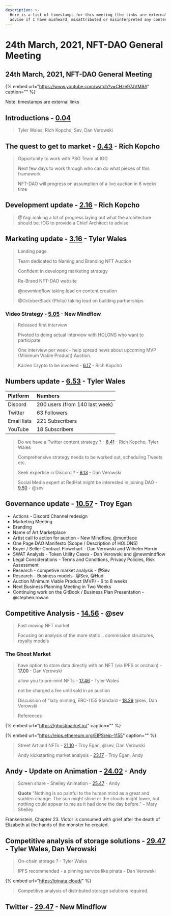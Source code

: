 ```yaml
---
description: >-
  Here is a list of timestamps for this meeting (the links are external). Please
  advise if I have misheard, misattributed or misinterpreted any content.
---
```


# 24th March, 2021, NFT-DAO General Meeting

## 24th March, 2021, NFT-DAO General Meeting

{% embed url="https://www.youtube.com/watch?v=CHze97JVM8A" caption="" %}

Note: timestamps are external links

## Introductions - [0.04](https://youtu.be/CHze97JVM8A?t=4)

> Tyler Wales, Rich Kopcho, Sev, Dan Verowski

## The quest to get to market - [0.43](https://youtu.be/CHze97JVM8A?t=43) - Rich Kopcho

> Opportunity to work with PSG Team at IOG
>
> Next few days to work through who can do what pieces of this framework
>
> NFT-DAO will progress on assumption of a live auction in 6 weeks time

## Development update - [2.16](https://youtu.be/CHze97JVM8A?t=136) - Rich Kopcho

> @Yagi making a lot of progress laying out what the architecture should be. IOG to provide a Chief Architect to advise

## Marketing update - [3.16](https://youtu.be/CHze97JVM8A?t=195) - Tyler Wales

> Landing page
>
> Team dedicated to Naming and Branding NFT Auction
>
> Confident in developng marketing strategy
>
> Re-Brand NFT-DAO website
>
> @newmindflow taking lead on content creation
>
> @OctoberBlack \(Philip\) taking lead on building partnerships

### Video Strategy - [5.05](https://youtu.be/CHze97JVM8A?t=305) - New Mindflow

> Released first interview
>
> Pivoted to doing actual interview with HOLONS who want to participate
>
> One interview per week - help spread news about upcoming MVP \(Minimum Viable Product\) Auction.
>
> Kaizen Crypto to be involved - [6.17](https://youtu.be/CHze97JVM8A?t=377) - Rich Kopcho

## Numbers update - [6.53](https://youtu.be/CHze97JVM8A?t=413) - Tyler Wales

| Platform | Numbers |
| :--- | :--- |
| Discord | 200 users \(from 140 last week\) |
| Twitter | 63 Followers |
| Email lists | 221 Subscribers |
| YouTube | 18 Subscribers |

> Do we have a Twitter content strategy ? - [8.41](https://youtu.be/CHze97JVM8A?t=521) - Rich Kopcho, Tyler Wales
>
> Comprehensive strategy needs to be worked out, scheduling Tweets etc.
>
> Seek expertise in Discord ? - [9.13](https://youtu.be/CHze97JVM8A?t=553) - Dan Verowski
>
> Social Media expert at RedHat might be interested in joining DAO - [9.50](https://youtu.be/CHze97JVM8A?t=590) - @sev

## Governance update - [10.57](https://youtu.be/CHze97JVM8A?t=657) - Troy Egan

* Actions - Discord Channel redesign
* Marketing Meeting
* Branding
* Name of Art Marketplace
* Artist call to action for auction - New Mindflow, @muntface
* One Page DAO Manifesto \(Scope / Description of HOLONS\)
* Buyer / Seller Contract Flowchart - Dan Verowski and Wilhelm Horrix
* SWAT Analysis - Token Utility Cases - Dan Verowski and @newmindflow
* Legal Considerations - Terms and Conditions, Privacy Policies, Risk Assessment
* Research - competive market analysis - @Sev
* Research - Business models- @Sev, @Hud
* Auction Minimum Viable Product \(MVP\) - 6 to 8 weeks
* Next Business Planning Meeting in Two Weeks
* Continuing work on the GitBook / Business Plan Presentation - @stephen.rowan

## Competitive Analysis - [14.56](https://youtu.be/CHze97JVM8A?t=896) - @sev

> Fast moving NFT market
>
> Focusing on analysis of the more static .. commission structures, royalty models

### The Ghost Market

> have option to store data directly with an NFT \(via IPFS or onchain\) - [17.00](https://youtu.be/CHze97JVM8A?t=1020) - Dan Verowski
>
> allow you to pre-mint NFTs - [17.46](https://youtu.be/CHze97JVM8A?t=1066) - Tyler Wales
>
> not be charged a fee until sold in an auction
>
> Discussion of "lazy minting, ERC-1155 Standard - [18.29](https://youtu.be/CHze97JVM8A?t=1109) @sev, Dan Verowski
>
> References

{% embed url="https://ghostmarket.io/" caption="" %}

{% embed url="https://eips.ethereum.org/EIPS/eip-1155" caption="" %}

> Street Art and NFTs - [21.10](https://youtu.be/CHze97JVM8A?t=1270) - Troy Egan, @sev, Dan Verowski
>
> Andy kickstarting market analysis - [23.17](https://youtu.be/CHze97JVM8A?t=1397) - Troy Egan, Andy

## Andy - Update on Animation - [24.02](https://youtu.be/CHze97JVM8A?t=1442) - Andy

> Screen share - Shelley Animation - [25.47](https://youtu.be/CHze97JVM8A?t=1547) - Andy
>
> **Quote** "Nothing is so painful to the human mind as a great and sudden change. The sun might shine or the clouds might lower, but nothing could appear to me as it had done the day before." – Mary Shelley

Frankenstein, Chapter 23. Victor is consumed with grief after the death of Elizabeth at the hands of the monster he created.

## Competitive analysis of storage solutions  - [29.47](https://youtu.be/CHze97JVM8A?t=1787) - Tyler Wales, Dan Verowski

> On-chain storage ? - Tyler Wales
>
> IPFS recommended - a pinning service like pinata - Dan Verowski

{% embed url="https://pinata.cloud/" %}

> Competitive analysis of distributed storage solutions required.


## Twitter  - [29.47](https://youtu.be/CHze97JVM8A?t=2033) - New Mindflow
